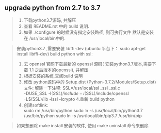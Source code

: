 upgrade python from 2.7 to 3.7
-----------------
> 1. 下载python3.7源码, 并解压
> 2. 查看 README.rst 中的 build 说明. 
> 4. 如果 ./configure 的时候没有指定安装路径, 则可执行文件 默认是安装在 /usr/local/bin中的.

>  安装python3.7 ,需要安装 libffi-dev (ubuntu 平台下： sudo apt-get install libffi-dev)
    build python with ssl:
> 1. 去 openssl 官网下载最新的 openssl 源码( 安装python3.7版本,需要下载 1.1 之后版本的openssl), 并解压
> 2. 根据安装的系统,查阅build 说明
> 3. 修改 python源码中的 Setup.dist (Python-3.7.2/Modules/Setup.dist) 文件:
>     解除一下注释:
>         SSL=/usr/local/ssl
>         _ssl _ssl.c \
>         -DUSE_SSL -I$(SSL)/include -I$(SSL)/include/openssl \
>         -L$(SSL)/lib -lssl -lcrypto
> 4.重新 build python
> 5. 创建softlink:   
>       sudo rm /usr/bin/python
>       sudo ln -s /usr/local/bin/python3.7 /usr/bin/python
>       sudo ln -s /usr/local/bin/pip3.7 /usr/bin/pip

>   如果想删除 make install 安装的软件, 使用 make uninstall 命令来删除.
